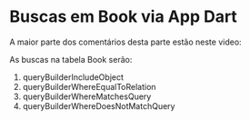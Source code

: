 # Buscas em Book via App Dart

A maior parte dos comentários desta parte estão neste video: 

As buscas na tabela Book serão:
1. queryBuilderIncludeObject
2. queryBuilderWhereEqualToRelation
3. queryBuilderWhereMatchesQuery
4. queryBuilderWhereDoesNotMatchQuery